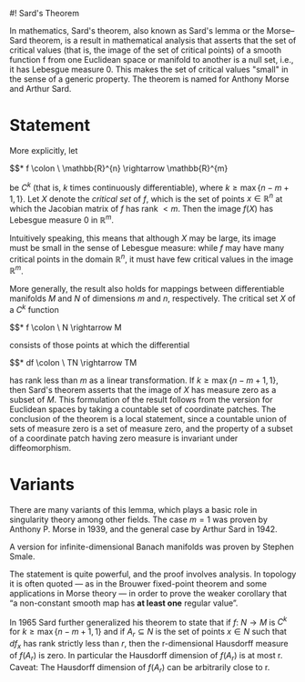 #! Sard's Theorem

In mathematics, Sard's theorem, also known as Sard's lemma or the Morse–Sard theorem, is a result in mathematical analysis that asserts that the set of critical values (that is, the image of the set of critical points) of a smooth function f from one Euclidean space or manifold to another is a null set, i.e., it has Lebesgue measure 0. This makes the set of critical values "small" in the sense of a generic property. The theorem is named for Anthony Morse and Arthur Sard.

# Statement

More explicitly, let

$$* f \colon \ \mathbb{R}^{n} \rightarrow \mathbb{R}^{m}

be $C^{k}$ (that is, $k$ times continuously differentiable), where $k \geq \max \{n-m+1,1\}$. Let $X$ denote the *critical set* of $f$, which is the set of points $x \in \mathbb{R}^{n}$ at which the Jacobian matrix of $f$ has rank $< m$. Then the image $f(X)$ has Lebesgue measure 0 in $\mathbb{R}^{m}$.

Intuitively speaking, this means that although $X$ may be large, its image must be small in the sense of Lebesgue measure: while $f$ may have many critical points in the domain $\mathbb{R}^{n}$, it must have few critical values in the image $\mathbb{R}^{m}$.

More generally, the result also holds for mappings between differentiable manifolds $M$ and $N$ of dimensions $m$ and $n$, respectively. The critical set $X$ of a $C^{k}$ function

$$* f \colon \ N \rightarrow M

consists of those points at which the differential

$$* df \colon \ TN \rightarrow TM

has rank less than $m$ as a linear transformation. If $k \geq \max \{n-m+1,1\}$, then Sard's theorem asserts that the image of $X$ has measure zero as a subset of $M$. This formulation of the result follows from the version for Euclidean spaces by taking a countable set of coordinate patches. The conclusion of the theorem is a local statement, since a countable union of sets of measure zero is a set of measure zero, and the property of a subset of a coordinate patch having zero measure is invariant under diffeomorphism.

# Variants

There are many variants of this lemma, which plays a basic role in singularity theory among other fields. The case $m=1$ was proven by Anthony P. Morse in 1939, and the general case by Arthur Sard in 1942.

A version for infinite-dimensional Banach manifolds was proven by Stephen Smale.

The statement is quite powerful, and the proof involves analysis. In topology it is often quoted — as in the Brouwer fixed-point theorem and some applications in Morse theory — in order to prove the weaker corollary that “a non-constant smooth map has **at least one** regular value”.

In 1965 Sard further generalized his theorem to state that if $f \colon \ N \rightarrow M$ is $C^{k}$ for $k \geq \max \{n-m+1,1\}$ and if $A_{r} \subseteq N$ is the set of points $x \in N$ such that $df_{x}$ has rank strictly less than $r$, then the r-dimensional Hausdorff measure of $f(A_{r})$ is zero. In particular the Hausdorff dimension of $f(A_{r})$ is at most r. Caveat: The Hausdorff dimension of $f(A_{r})$ can be arbitrarily close to r.
